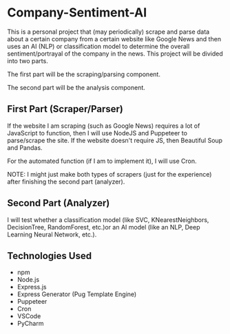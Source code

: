 # Company-Sentiment-AI

This is a personal project that (may periodically) scrape and parse data about a certain company from a certain website 
like Google News and then uses an AI (NLP) or classification model to determine the overall sentiment/portrayal of the 
company in the news. This project will be divided into two parts.

The first part will be the scraping/parsing component.

The second part will be the analysis component.

## First Part (Scraper/Parser)

If the website I am scraping (such as Google News) requires a lot of JavaScript to function, then I will use NodeJS
and Puppeteer to parse/scrape the site. If the website doesn't require JS, then Beautiful Soup and Pandas.

For the automated function (if I am to implement it), I will use Cron.

NOTE: I might just make both types of scrapers (just for the experience) after finishing the second part (analyzer).

## Second Part (Analyzer)

I will test whether a classification model (like SVC, KNearestNeighbors, DecisionTree, RandomForest, etc.)or an AI 
model (like an NLP, Deep Learning Neural Network, etc.).

## Technologies Used
- npm
- Node.js
- Express.js
- Express Generator (Pug Template Engine)
- Puppeteer
- Cron
- VSCode
- PyCharm